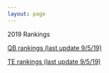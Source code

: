 ```yaml
---
layout: page
---
```

2019 Rankings
<p>
<a href="{{ site.baseurl }}/qb-rankings-twenty-nineteen">QB rankings (last update 9/5/19)</a>
</p>
<p>
  <a href="{{ site.baseurl }}/TE-Rankings">TE rankings (last update 9/5/19)</a>
  </p>
